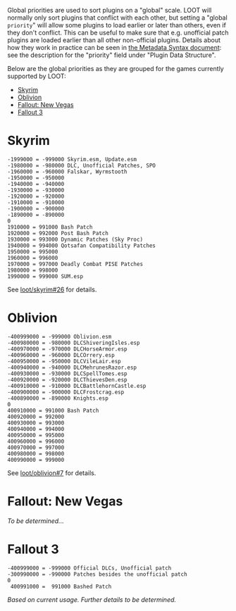 Global priorities are used to sort plugins on a "global" scale. LOOT will normally only sort plugins that conflict with each other, but setting a "global `priority`" will allow some plugins to load earlier or later than others, even if they don't conflict. This can be useful to make sure that e.g. unofficial patch plugins are loaded earlier than all other non-official plugins. Details about how they work in practice can be seen in [the Metadata Syntax document](https://loot.github.io/docs/dev/LOOT%20Metadata%20Syntax.html#structs-plugin): see the description for the "priority" field under "Plugin Data Structure".

Below are the global priorities as they are grouped for the games currently supported by LOOT:
- [Skyrim](#skyrim)
- [Oblivion](#oblivion)
- [Fallout: New Vegas](#fallout-new-vegas)
- [Fallout 3](#fallout-3)

# Skyrim

```
-1999000 = -999000 Skyrim.esm, Update.esm
-1980000 = -980000 DLC, Unofficial Patches, SPO
-1960000 = -960000 Falskar, Wyrmstooth
-1950000 = -950000
-1940000 = -940000
-1930000 = -930000
-1920000 = -920000
-1910000 = -910000
-1900000 = -900000
-1890000 = -890000
0
1910000 = 991000 Bash Patch
1920000 = 992000 Post Bash Patch
1930000 = 993000 Dynamic Patches (Sky Proc)
1940000 = 994000 Qotsafan Compatibility Patches
1950000 = 995000
1960000 = 996000
1970000 = 997000 Deadly Combat PISE Patches
1980000 = 998000
1990000 = 999000 SUM.esp
```

See [loot/skyrim#26](https://github.com/loot/skyrim/issues/26) for details.

# Oblivion

```
-400999000 = -999000 Oblivion.esm
-400980000 = -980000 DLCShiveringIsles.esp
-400970000 = -970000 DLCHorseArmor.esp
-400960000 = -960000 DLCOrrery.esp
-400950000 = -950000 DLCVileLair.esp
-400940000 = -940000 DLCMehrunesRazor.esp
-400930000 = -930000 DLCSpellTomes.esp
-400920000 = -920000 DLCThievesDen.esp
-400910000 = -910000 DLCBattlehornCastle.esp
-400900000 = -900000 DLCFrostcrag.esp
-400890000 = -890000 Knights.esp
0
400910000 = 991000 Bash Patch
400920000 = 992000
400930000 = 993000
400940000 = 994000
400950000 = 995000
400960000 = 996000
400970000 = 997000
400980000 = 998000
400990000 = 999000
```

See [loot/oblivion#7](https://github.com/loot/oblivion/issues/7) for details.

# Fallout: New Vegas

*To be determined...*

# Fallout 3

```
-400999000 = -999000 Official DLCs, Unofficial patch
-300990000 = -990000 Patches besides the unofficial patch
0
 400991000 =  991000 Bashed Patch
```

*Based on current usage. Further details to be determined.*

